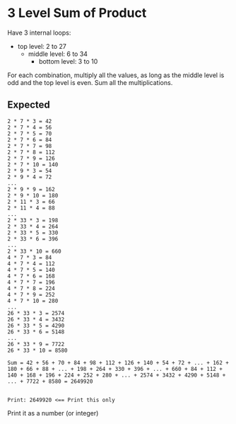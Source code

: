 # 3 Level Sum of Product


Have 3 internal loops:
- top level: 2 to 27
    - middle level: 6 to 34
        - bottom level: 3 to 10

For each combination, multiply all the values, as long as the middle level is odd and the top level is even.
Sum all the multiplications.

## Expected
```
2 * 7 * 3 = 42
2 * 7 * 4 = 56
2 * 7 * 5 = 70
2 * 7 * 6 = 84
2 * 7 * 7 = 98
2 * 7 * 8 = 112
2 * 7 * 9 = 126
2 * 7 * 10 = 140
2 * 9 * 3 = 54
2 * 9 * 4 = 72
...
2 * 9 * 9 = 162
2 * 9 * 10 = 180
2 * 11 * 3 = 66
2 * 11 * 4 = 88
...
2 * 33 * 3 = 198
2 * 33 * 4 = 264
2 * 33 * 5 = 330
2 * 33 * 6 = 396
...
2 * 33 * 10 = 660
4 * 7 * 3 = 84
4 * 7 * 4 = 112
4 * 7 * 5 = 140
4 * 7 * 6 = 168
4 * 7 * 7 = 196
4 * 7 * 8 = 224
4 * 7 * 9 = 252
4 * 7 * 10 = 280
...
26 * 33 * 3 = 2574
26 * 33 * 4 = 3432
26 * 33 * 5 = 4290
26 * 33 * 6 = 5148
...
26 * 33 * 9 = 7722
26 * 33 * 10 = 8580

Sum = 42 + 56 + 70 + 84 + 98 + 112 + 126 + 140 + 54 + 72 + ... + 162 + 180 + 66 + 88 + ... + 198 + 264 + 330 + 396 + ... + 660 + 84 + 112 + 140 + 168 + 196 + 224 + 252 + 280 + ... + 2574 + 3432 + 4290 + 5148 + ... + 7722 + 8580 = 2649920


Print: 2649920 <== Print this only
```

Print it as a number (or integer)
